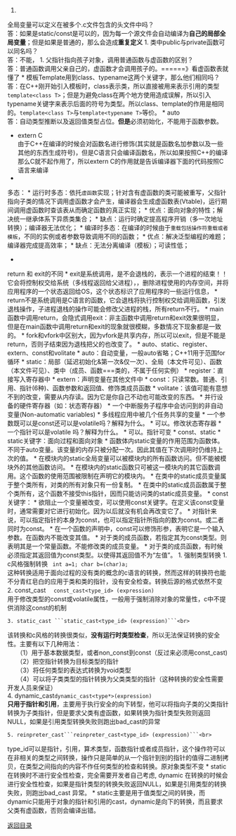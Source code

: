 1. 
全局变量可以定义在被多个.c文件包含的头文件中吗？<br>
答：如果是static/const是可以的，因为每一个源文件会自动编译为**自己的局部全局变量**；但是如果是普通的，那么会造成**重复定义**
1. 
类中public与private函数可以同名吗？<br>
答：不能，
1. 
父指针指向孩子对象，调用普通函数与虚函数的区别？<br>
答：普通函数调用父亲自己的，虚函数才会调用孩子的。======》看虚函数表就懂了
* 
模板Template用到class、typename这两个关键字，那么他们相同吗？<br>
答：在C++刚开始引入模板时，class表示类，所以直接被用来表示引用的类型```template<class T>```；但是为避免class在两个地方使用造成误解，所以引入typename关键字来表示后面的符号为类型。所以class、template的作用是相同的。```template<class T>```与```template<typename T>```等价。
* 
auto<br>
答：自动类型推断以及返回值类型占位。**但是**必须初始化，不能用于函数参数。
* extern C<br>
由于C++在编译的时候会对函数名进行修饰(其实就是函数名加参数以及一些其他的东西生成符号)，但是C语言只会编译函数名，所以如果按照C++的编译那么C就不起作用了，所以extern C的作用就是告诉编译器下面的代码按照C语言来编译
* 
多态：
    * 
运行时多态：依托```虚函数```实现；针对含有虚函数的类可能被重写，父指针指向子类的情况下调用虚函数才会产生，编译器会生成虚函数表(Vtable)，运行期间调用虚函数时查该表从而确定函数的真正实现；
        * 优点：面向对象的特性；解决统一继承体系下异质类集合；
        * 缺点：运行时确定提高程序开销（多一次地址转换）；编译器无法优化；
    * 
编译时多态：在编译的时候由于```重载包括操作符重载或者模板```，不同的实例或者参数导致调用不同的函数；
        * 优点：解决泛型编程的难题；编译器完成提高效率；
        * 缺点：无法分离编译（模板）；可读性低；

* 
return 和 exit的不同
    * 
exit是系统调用，是不会退栈的，表示一个进程的结束！！它会将控制权交给系统（多线程返回给父进程），，删除进程使用的内存空间，并将应用程序的一个状态返回给OS，这个状态标识了应用程序的一些运行信息，
    * return不是系统调用是C语言的函数，它会退栈将执行控制权交给调用函数，引发退栈操作，子进程退栈的操作可能会修改父进程的栈，所有return不行。
    * main函数中调用return，会隐式调用exit：非主函数中调用return和exit效果很明显，但是在main函数中调用return和exit的现象就很模糊，多数情况下现象都是一致的。
    * fork和vfork中区别大，因为vfork是共享内存，所以可以exit，但是不能是return，否则子结束因为退栈把父的也改变了。
* 
auto、static、register、extern、const和volitate
    * auto：自动变量，一般auto省略；C++11用于范围for循环
    * static：局部（延迟初始化&第一次&仅一次）、全局（本文件可见）、函数（本文件可见）、类中（成员、函数===类的，不属于任何实例）
    * register：直接写入寄存器中
    * extern：声明变量在其他文件中
    * const：只读常数。普通、引用、指针(6种)、函数参数和返回值、修饰类成员函数
    * volitate：该值可能有意想不到的改变，需要从内存读。因为它是你自己不动也可能改变的东西。
        * 并行设备的硬件寄存器（如：状态寄存器）
        * 一个中断服务子程序中会访问到的非自动变量(Non-automatic variables)
        * 多线程应用中被几个任务共享的变量
        * 一个参数既可以是const还可以是volatile吗？解释为什么。
            * 可以。修改状态寄存器 
        * 一个指针可以是volatile 吗？解释为什么。
            * 可以。指针可变
* 
const、static
    * 
static关键字：面向过程和面向对象
        * 
函数体内static变量的作用范围为函数体。不同于auto变量。该变量的内存只被分配一次。因此其值在下次调用时仍维持上次的值。
        * 
在模块内的static全局变量可以被模块内的所有函数访问。但不能被模块外的其他函数访问。
        * 
在模块内的static函数只可被这一模块内的其它函数调用。这个函数的使用范围被限制在声明它的模块内。
        * 
在类中的static成员变量属于整个类所有，对类的所有对象只有一份复制。
        * 
在类中的static成员函数属于整个类所有，这个函数不接受this指针，因而只能访问类的static成员变量。
    * 
const关键字：
        * 
欲阻止一个变量被改变，可以使用const关键字。在定义该const变量时，通常需要对它进行初始化。因为以后就没有机会再改变它了。
        * 
对指针来说，可以指定指针的本身为const，也可以指定指针所指向的数为const。或二者同时为const。
        * 
在一个函数的声明中，const可以修饰形参，表明它是一个输入参数。在函数内不能改变其值。
        * 
对于类的成员函数，若指定其为const类型。则表明其是一个常量函数。不能修改类的成员变量。
        * 
对于类的成员函数，有时候必须指定其返回值为const类型。以使得其返回值不为“左值”。 
1. 
强制类型转换
    1. c风格强制转换
    ```
    int a=1;
    char b=(char)a;```<br>
     这种转换适用于面向过程的没有类的概念的c语言的转换，然而这样的转换符也能不分青红皂白的应用于类和类的指针，没有安全检查。转换后源的格式依然不变
    2. const_cast　  ```const_cast<type_id> (expression) ```<br>
用于修改类型的const或volatile属性，一般用于强制消除对象的常量性，c中不提供消除这const的机制<br>

    3. static_cast ```static_cast<type_id> (expression)```<br>
该转换和c风格的转换很类似，**没有运行时类型检查**，所以无法保证转换的安全性。主要有以下几种用法：<br>
　　（1）用于基本数据类型，或者non_const到const（反过来必须用const_cast)<br>
　　（2）把空指针转换为目标类型的指针<br>
　　（3）将任何类型的表达式转换为void类型<br>
　　（4）可以将子类类型的指针转换为父类类型的指针（这种转换的安全性需要开发人员来保证）<br>
    4. dynamic_cast```dynamic_cast<type*>(expression)```<br>
**只用于指针和引用**，主要用于执行安全的向下转型，他可以将指向子类的父类指针转换为子类指针，但是要求父类有虚函数，如果转换为指针类型失败则返回NULL，如果是引用类型转换失败则跑出bad_cast的异常

    5. reinpreter_cast```reinpreter_cast<type_id> (expression)```<br>
type_id可以是指针，引用，算术类型，函数指针或者成员指针，这个操作符可以在非相关的类型之间转换，操作只是简单的从一个指针到别的指针的值得二进制拷贝，在类型之间指向的内容不作任何类型的检查和转换。原对象类型不变
    * 
static在转换时不进行安全性检查，完全需要开发者自己考虑, dynamic 在转换的时候会进行安全性检查，如果是指针类型的转换失败返回NULL，如果是引用类型的转换失败，则跑出bad_cast 异常。
    * 
static主要是用于值类型之间的转换，而dynamic只能用于对象的指针和引用的cast，dynamic是向下的转换，而且要求父类有虚函数，否则会编译出错。

[返回目录](README.md)